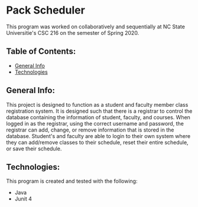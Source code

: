 # Pack Scheduler
This program was worked on collaboratively and sequentially at NC State Universitie's CSC 216 on the semester of Spring 2020. 
## Table of Contents:
* [General Info](#general-info)
* [Technologies](#technologies)
## General Info:
This project is designed to function as a student and faculty member class registration system. It is designed such that there is a registrar to control the database containing the information of student, faculty, and courses. When logged in as the registrar, using the correct username and password, the registrar can add, change, or remove information that is stored in the database. Student's and faculty are able to login to their own system where they can add/remove classes to their schedule, reset their entire schedule, or save their schedule. 
## Technologies:
This program is created and tested with the following:
* Java
* Junit 4

